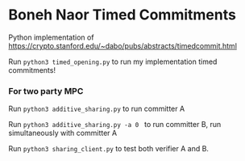 # Boneh Naor Timed Commitments

Python implementation of https://crypto.stanford.edu/~dabo/pubs/abstracts/timedcommit.html

Run `python3 timed_opening.py` to run my implementation timed commitments!

### For two party MPC
Run `python3 additive_sharing.py` to run committer A

Run `python3 additive_sharing.py -a 0 ` to run committer B, run simultaneously with committer A

Run `python3 sharing_client.py` to test both verifier A and B.
